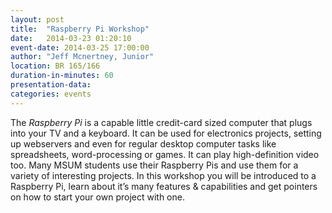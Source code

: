 ```yaml
---
layout: post
title:  "Raspberry Pi Workshop"
date:   2014-03-23 01:20:10
event-date: 2014-03-25 17:00:00
author: "Jeff Mcnertney, Junior"
location: BR 165/166
duration-in-minutes: 60
presentation-data: 
categories: events
---
```


The _Raspberry Pi_ is a capable little credit-card sized computer that plugs into your TV and a keyboard. It can be used for electronics projects, setting up webservers and even for regular desktop computer tasks like spreadsheets, word-processing or games. It can play high-definition video too. Many MSUM students use their Raspberry Pis and use them for a variety of interesting projects. In this workshop you will be introduced to a Raspberry Pi, learn about it’s many features & capabilities and get pointers on how to start your own project with one.
